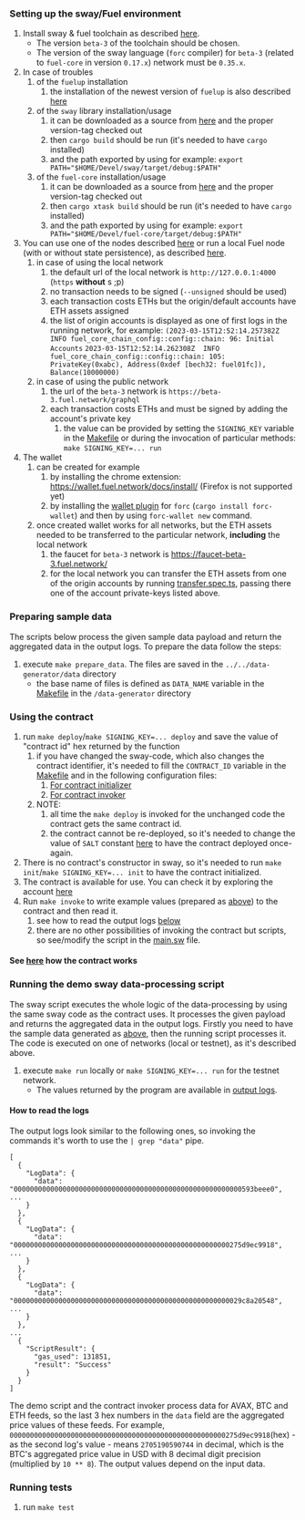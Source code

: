 ### Setting up the sway/Fuel environment

1. Install sway & fuel toolchain as described [here](https://fuellabs.github.io/sway/master/book/introduction/installation.html).
   * The version `beta-3` of the toolchain should be chosen.
   * The version of the sway language (`forc` compiler) for `beta-3` (related to `fuel-core` in version `0.17.x`)
     network must be `0.35.x`.
1. In case of troubles 
   1) of the `fuelup` installation
      1) the installation of the newest version of `fuelup` is also described [here](http://install.fuel.network/master/installation/index.html)
   1) of the `sway` library installation/usage
      1) it can be downloaded as a source from [here](https://github.com/FuelLabs/sway) and the proper version-tag checked out
      1) then `cargo build` should be run (it's needed to have `cargo` installed)
      1) and the path exported by using for example: `export PATH="$HOME/Devel/sway/target/debug:$PATH"`
   1) of the `fuel-core` installation/usage 
      1) it can be downloaded as a source from [here](https://github.com/FuelLabs/fuel-core) and the proper version-tag checked out
      1) then `cargo xtask build` should be run (it's needed to have `cargo` installed)
      1) and the path exported by using for example: `export PATH="$HOME/Devel/fuel-core/target/debug:$PATH"`
1. You can use one of the nodes described [here](http://fuelbook.fuel.network/master/networks/networks.html) or 
run a local Fuel node (with or without state persistence), as described [here](http://fuelbook.fuel.network/master/for-developers/running-a-local-node.html).
   1) in case of using the local network
      1) the default url of the local network is `http://127.0.0.1:4000` (`https` __without__ s ;p)
      1) no transaction needs to be signed (`--unsigned` should be used)
      1) each transaction costs ETHs but the origin/default accounts have ETH assets assigned
      1) the list of origin accounts is displayed as one of first logs in the running network, for example:
         ```(2023-03-15T12:52:14.257382Z  INFO fuel_core_chain_config::config::chain: 96: Initial Accounts```
         ```2023-03-15T12:52:14.262308Z  INFO fuel_core_chain_config::config::chain: 105: PrivateKey(0xabc), Address(0xdef [bech32: fuel01fc]), Balance(10000000)```
   1) in case of using the public network
      1) the url of the `beta-3` network is `https://beta-3.fuel.network/graphql`
      1) each transaction costs ETHs and must be signed by adding the account's private key
         1) the value can be provided by setting the `SIGNING_KEY` variable in the [Makefile](../Makefile) or during the
            invocation of particular methods: `make SIGNING_KEY=... run`
1. The wallet
   1) can be created for example
      1) by installing the chrome extension: https://wallet.fuel.network/docs/install/ (Firefox is not supported yet)
      1) by installing the [wallet plugin](https://github.com/FuelLabs/forc-wallet)
         for `forc` (`cargo install forc-wallet`) and then by using `forc-wallet new` command.
   1) once created wallet works for all networks, but the ETH assets needed to be transferred to the particular network,
      __including__ the local network
      1) the faucet for `beta-3` network is <https://faucet-beta-3.fuel.network/>
      1) for the local network you can transfer the ETH assets from one of the origin accounts by
         running  [transfer.spec.ts](../test/prices/transfer.spec.ts), passing there one of the account
         private-keys listed above.

### Preparing sample data

The scripts below process the given sample data payload and return the aggregated data in the output logs. To prepare
the data follow the steps:

1. execute `make prepare_data`. The files are saved in the `../../data-generator/data` directory
   * the base name of files is defined as `DATA_NAME` variable in
     the [Makefile](../../sdk/scripts/payload-generator/Makefile) in the `/data-generator` directory

### Using the contract

1. run `make deploy`/`make SIGNING_KEY=... deploy` and save the value of "contract id" hex returned by the function
   1. if you have changed the sway-code, which also changes the contract identifier, it's needed to fill
      the `CONTRACT_ID` variable in the [Makefile](../Makefile) and in the following configuration files:
      1. [For contract initializer](contract_initializer/Forc.toml)
      1. [For contract invoker](contract_invoker/Forc.toml)
   1. NOTE:
      1. all time the `make deploy` is invoked for the unchanged code the contract gets the same contract id.
      1. the contract cannot be re-deployed, so it's needed to change the value of `SALT`
         constant [here](contract/Forc.toml) to have the contract deployed once-again.
1. There is no contract's constructor in sway, so it's needed to run `make init`/`make SIGNING_KEY=... init` to have the
   contract initialized.
1. The contract is available for use. You can check it by exploring the
   account [here](https://fuellabs.github.io/block-explorer-v2/beta-3/)
1. Run `make invoke` to write example values (prepared as [above](#preparing-sample-data)) to the contract and then read
   it.
   1. see how to read the output logs [below](#how-to-read-the-logs)
   1. there are no other possibilities of invoking the contract but scripts, so see/modify the script in
      the [main.sw](contract_invoker/src/main.sw) file.

#### See [here](contract/README.md) how the contract works

### Running the demo sway data-processing script

The sway script executes the whole logic of the data-processing by using the same sway code as the contract uses. It
processes the given payload and returns the aggregated data in the output logs.
Firstly you need to have the sample data generated as [above](#preparing-sample-data), then the running script processes
it.
The code is executed on one of networks (local or testnet), as it's described above.

1. execute `make run` locally or `make SIGNING_KEY=... run` for the testnet network.
   * The values returned by the program are available in [output logs](#how-to-read-the-logs).

#### How to read the logs

The output logs look similar to the following ones, so invoking the commands it's worth to use the `| grep "data"` pipe.

```
[
  {
    "LogData": {
      "data": "00000000000000000000000000000000000000000000000000000000593beee0",
...
    }
  },
  {
    "LogData": {
      "data": "00000000000000000000000000000000000000000000000000000275d9ec9918",
...
    }
  },
  {
    "LogData": {
      "data": "00000000000000000000000000000000000000000000000000000029c8a20548",
...
    }
  },
...
  {
    "ScriptResult": {
      "gas_used": 131851,
      "result": "Success"
    }
  }
]
```

The demo script and the contract invoker process data for AVAX, BTC and ETH feeds, so the last 3 hex numbers in
the `data` field are the
aggregated price values of these feeds. For example,
`00000000000000000000000000000000000000000000000000000275d9ec9918`(hex) - as the second log's value -
means `2705190590744` in decimal, which is the BTC's aggregated price value in USD with 8 decimal digit precision
(multiplied by `10 ** 8`). The output values depend on the input data.

### Running tests

1. run `make test`
